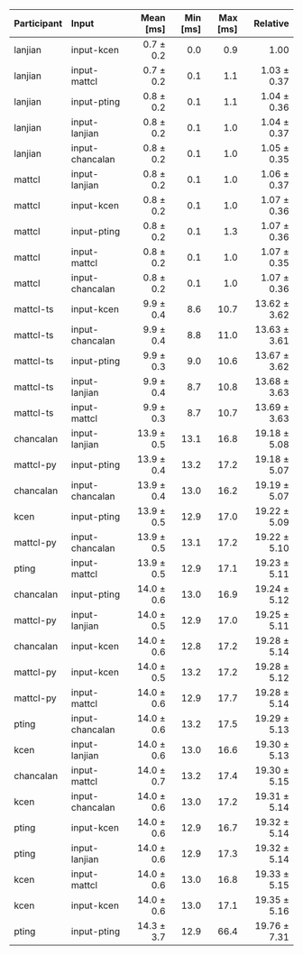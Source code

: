 | Participant | Input | Mean [ms] | Min [ms] | Max [ms] | Relative |
|:---|:---|---:|---:|---:|---:|
| lanjian | input-kcen | 0.7 ± 0.2 | 0.0 | 0.9 | 1.00 |
| lanjian | input-mattcl | 0.7 ± 0.2 | 0.1 | 1.1 | 1.03 ± 0.37 |
| lanjian | input-pting | 0.8 ± 0.2 | 0.1 | 1.1 | 1.04 ± 0.36 |
| lanjian | input-lanjian | 0.8 ± 0.2 | 0.1 | 1.0 | 1.04 ± 0.37 |
| lanjian | input-chancalan | 0.8 ± 0.2 | 0.1 | 1.0 | 1.05 ± 0.35 |
| mattcl | input-lanjian | 0.8 ± 0.2 | 0.1 | 1.0 | 1.06 ± 0.37 |
| mattcl | input-kcen | 0.8 ± 0.2 | 0.1 | 1.0 | 1.07 ± 0.36 |
| mattcl | input-pting | 0.8 ± 0.2 | 0.1 | 1.3 | 1.07 ± 0.36 |
| mattcl | input-mattcl | 0.8 ± 0.2 | 0.1 | 1.0 | 1.07 ± 0.35 |
| mattcl | input-chancalan | 0.8 ± 0.2 | 0.1 | 1.0 | 1.07 ± 0.36 |
| mattcl-ts | input-kcen | 9.9 ± 0.4 | 8.6 | 10.7 | 13.62 ± 3.62 |
| mattcl-ts | input-chancalan | 9.9 ± 0.4 | 8.8 | 11.0 | 13.63 ± 3.61 |
| mattcl-ts | input-pting | 9.9 ± 0.3 | 9.0 | 10.6 | 13.67 ± 3.62 |
| mattcl-ts | input-lanjian | 9.9 ± 0.4 | 8.7 | 10.8 | 13.68 ± 3.63 |
| mattcl-ts | input-mattcl | 9.9 ± 0.3 | 8.7 | 10.7 | 13.69 ± 3.63 |
| chancalan | input-lanjian | 13.9 ± 0.5 | 13.1 | 16.8 | 19.18 ± 5.08 |
| mattcl-py | input-pting | 13.9 ± 0.4 | 13.2 | 17.2 | 19.18 ± 5.07 |
| chancalan | input-chancalan | 13.9 ± 0.4 | 13.0 | 16.2 | 19.19 ± 5.07 |
| kcen | input-pting | 13.9 ± 0.5 | 12.9 | 17.0 | 19.22 ± 5.09 |
| mattcl-py | input-chancalan | 13.9 ± 0.5 | 13.1 | 17.2 | 19.22 ± 5.10 |
| pting | input-mattcl | 13.9 ± 0.5 | 12.9 | 17.1 | 19.23 ± 5.11 |
| chancalan | input-pting | 14.0 ± 0.6 | 13.0 | 16.9 | 19.24 ± 5.12 |
| mattcl-py | input-lanjian | 14.0 ± 0.5 | 12.9 | 17.0 | 19.25 ± 5.11 |
| chancalan | input-kcen | 14.0 ± 0.6 | 12.8 | 17.2 | 19.28 ± 5.14 |
| mattcl-py | input-kcen | 14.0 ± 0.5 | 13.2 | 17.2 | 19.28 ± 5.12 |
| mattcl-py | input-mattcl | 14.0 ± 0.6 | 12.9 | 17.7 | 19.28 ± 5.14 |
| pting | input-chancalan | 14.0 ± 0.6 | 13.2 | 17.5 | 19.29 ± 5.13 |
| kcen | input-lanjian | 14.0 ± 0.6 | 13.0 | 16.6 | 19.30 ± 5.13 |
| chancalan | input-mattcl | 14.0 ± 0.7 | 13.2 | 17.4 | 19.30 ± 5.15 |
| kcen | input-chancalan | 14.0 ± 0.6 | 13.0 | 17.2 | 19.31 ± 5.14 |
| pting | input-kcen | 14.0 ± 0.6 | 12.9 | 16.7 | 19.32 ± 5.14 |
| pting | input-lanjian | 14.0 ± 0.6 | 12.9 | 17.3 | 19.32 ± 5.14 |
| kcen | input-mattcl | 14.0 ± 0.6 | 13.0 | 16.8 | 19.33 ± 5.15 |
| kcen | input-kcen | 14.0 ± 0.6 | 13.0 | 17.1 | 19.35 ± 5.16 |
| pting | input-pting | 14.3 ± 3.7 | 12.9 | 66.4 | 19.76 ± 7.31 |
